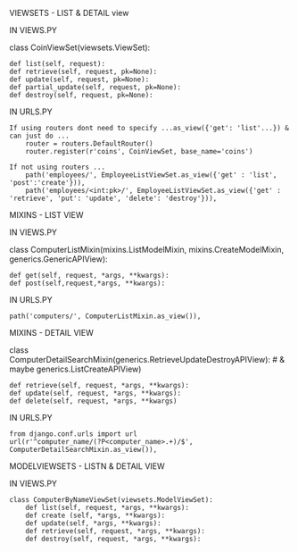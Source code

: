 VIEWSETS - LIST & DETAIL view 



IN VIEWS.PY 

class CoinViewSet(viewsets.ViewSet):


	def list(self, request):
	def retrieve(self, request, pk=None):
	def update(self, request, pk=None):
	def partial_update(self, request, pk=None):
	def destroy(self, request, pk=None):




IN URLS.PY 

	If using routers dont need to specify ...as_view({'get': 'list'...}) & can just do ... 
		router = routers.DefaultRouter()
		router.register(r'coins', CoinViewSet, base_name='coins')

	If not using routers ... 
		path('employees/', EmployeeListViewSet.as_view({'get' : 'list', 'post':'create'})),
		path('employees/<int:pk>/', EmployeeListViewSet.as_view({'get' : 'retrieve', 'put': 'update', 'delete': 'destroy'})),



>>>>>>>>>>>>>>>>>>>>>>>>>>>>>>>>>>>>>>>>>>>>>>>>>>>>>>>>>>>>>>>>>>>>>>>>>>>>>>>>>>>>>>>>>>>>>>>>>>>>>>>>>>>>>>>>>>>>>>>>>>>>>>>>>>>>>>>>>>>>>>>>>>>>>>>>>>>>

MIXINS - LIST VIEW 

IN VIEWS.PY 


class ComputerListMixin(mixins.ListModelMixin, mixins.CreateModelMixin, generics.GenericAPIView):

    def get(self, request, *args, **kwargs):
    def post(self,request,*args, **kwargs):


IN URLS.PY 

	path('computers/', ComputerListMixin.as_view()),



MIXINS - DETAIL VIEW 
	



class ComputerDetailSearchMixin(generics.RetrieveUpdateDestroyAPIView): # & maybe generics.ListCreateAPIView)

	def retrieve(self, request, *args, **kwargs):
	def update(self, request, *args, **kwargs):
	def delete(self, request, *args, **kwargs)

IN URLS.PY 

	from django.conf.urls import url
	url(r'^computer_name/(?P<computer_name>.+)/$', ComputerDetailSearchMixin.as_view()),




>>>>>>>>>>>>>>>>>>>>>>>>>>>>>>>>>>>>>>>>>>>>>>>>>>>>>>>>>>>>>>>>>>>>>>>>>>>>>>>>>>>>>>>>>>>>>>>>>>>>>>>>>>>>>>>>>>>>>>>>>>>>>>>>>>>>>>>>>>>>>>>>>>>>>>>>>>>>

MODELVIEWSETS - LISTN & DETAIL VIEW 

IN VIEWS.PY 

	class ComputerByNameViewSet(viewsets.ModelViewSet):
		def list(self, request, *args, **kwargs):
		def create (self, *args, **kwargs):
		def update(self, *args, **kwargs):
		def retrieve(self, request, *args, **kwargs):
		def destroy(self, request, *args, **kwargs):






















